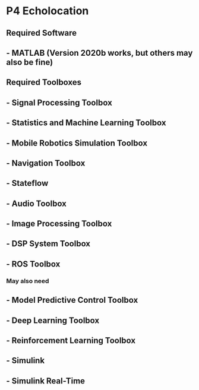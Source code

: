# P4 Echolocation

## **Required Software**
## - MATLAB (Version 2020b works, but others may also be fine)

## **Required Toolboxes**
## - Signal Processing Toolbox
## - Statistics and Machine Learning Toolbox
## - Mobile Robotics Simulation Toolbox
## - Navigation Toolbox
## - Stateflow
## - Audio Toolbox
## - Image Processing Toolbox
## - DSP System Toolbox
## - ROS Toolbox
### **May also need**
## - Model Predictive Control Toolbox
## - Deep Learning Toolbox
## - Reinforcement Learning Toolbox
## - Simulink
## - Simulink Real-Time
